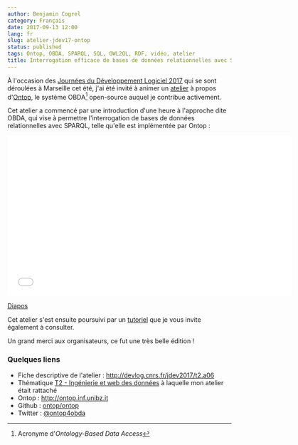 ```yaml
---
author: Benjamin Cogrel
category: Français
date: 2017-09-13 12:00
lang: fr
slug: atelier-jdev17-ontop 
status: published
tags: Ontop, OBDA, SPARQL, SQL, OWL2QL, RDF, vidéo, atelier
title: Interrogation efficace de bases de données relationnelles avec SPARQL et Ontop (vidéo et tutoriel)
---
```


À l'occasion des [Journées du Développement Logiciel 2017](http://devlog.cnrs.fr/jdev2017)
qui se sont déroulées à Marseille cet été, j'ai été invité à animer un 
[atelier](http://devlog.cnrs.fr/jdev2017/t2.a06) 
à propos d'[Ontop](http://ontop.inf.unibz.it), le système OBDA[^1] open-source auquel je contribue activement. 

Cet atelier a commencé par une introduction d'une heure à l'approche dite
OBDA, qui vise à permettre l'interrogation de bases de données relationnelles
avec SPARQL, telle qu'elle est implémentée par Ontop :

<iframe src="//amupod.univ-amu.fr/video/0717-jdev2017-t2_a06-interrogation-efficace-de-bases-de-donnees-relationnelles-avec-sparql-et-ontop/?is_iframe=true" size="240" width="640" height="360" style="padding: 0; margin: 0; border:0" allowfullscreen ></iframe>

[Diapos](https://github.com/ontop/ontop-examples/raw/master/jdev-2017/slides.pdf)


Cet atelier s'est ensuite poursuivi par un [tutoriel](https://github.com/ontop/ontop-examples/tree/master/jdev-2017/README.md)
que je vous invite également à consulter.

Un grand merci aux organisateurs, ce fut une très belle édition !

### Quelques liens

 * Fiche descriptive de l'atelier : <http://devlog.cnrs.fr/jdev2017/t2.a06>
 * Thématique [T2 - Ingénierie et web des données](http://devlog.cnrs.fr/jdev2017/t2) à laquelle mon atelier était rattaché
 * Ontop : <http://ontop.inf.unibz.it>
 * Github : [ontop/ontop](https://github.com/ontop/ontop)
 * Twitter : [@ontop4obda](https://twitter.com/ontop4obda)


[^1]: Acronyme d'*Ontology-Based Data Access*

